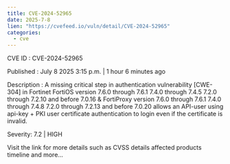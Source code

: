 ```yaml
--- 
title: CVE-2024-52965
date: 2025-7-8
lien: "https://cvefeed.io/vuln/detail/CVE-2024-52965"
categories:
  - cve
---
```


CVE ID : CVE-2024-52965

Published :  July 8
2025
3:15 p.m. | 1 hour
6 minutes ago

Description : A missing critical step in authentication vulnerability [CWE-304] in Fortinet FortiOS version 7.6.0 through 7.6.1
7.4.0 through 7.4.5
7.2.0 through 7.2.10
and before 7.0.16 & FortiProxy version 7.6.0 through 7.6.1
7.4.0 through 7.4.8
7.2.0 through 7.2.13 and before 7.0.20 allows an API-user using api-key + PKI user certificate authentication to login even if the certificate is invalid.

Severity: 7.2 | HIGH

Visit the link for more details
such as CVSS details
affected products
timeline
and more...
